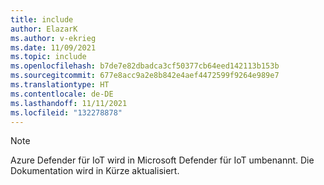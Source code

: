 ```yaml
---
title: include
author: ElazarK
ms.author: v-ekrieg
ms.date: 11/09/2021
ms.topic: include
ms.openlocfilehash: b7de7e82dbadca3cf50377cb64eed142113b153b
ms.sourcegitcommit: 677e8acc9a2e8b842e4aef4472599f9264e989e7
ms.translationtype: HT
ms.contentlocale: de-DE
ms.lasthandoff: 11/11/2021
ms.locfileid: "132278878"
---
```

<!-- docutune:disable -->

> [!NOTE]
>
> Azure Defender für IoT wird in Microsoft Defender für IoT umbenannt. Die Dokumentation wird in Kürze aktualisiert.
